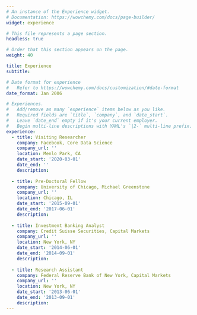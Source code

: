 ```yaml
---
# An instance of the Experience widget.
# Documentation: https://wowchemy.com/docs/page-builder/
widget: experience

# This file represents a page section.
headless: true

# Order that this section appears on the page.
weight: 40

title: Experience
subtitle:

# Date format for experience
#   Refer to https://wowchemy.com/docs/customization/#date-format
date_format: Jan 2006

# Experiences.
#   Add/remove as many `experience` items below as you like.
#   Required fields are `title`, `company`, and `date_start`.
#   Leave `date_end` empty if it's your current employer.
#   Begin multi-line descriptions with YAML's `|2-` multi-line prefix.
experience:
  - title: Visiting Researcher 
    company: Facebook, Core Data Science
    company_url: ''
    location: Menlo Park, CA
    date_start: '2020-03-01'
    date_end: ''
    description:
        
  - title: Pre-Doctoral Fellow
    company: University of Chicago, Michael Greenstone
    company_url: ''
    location: Chicago, IL
    date_start: '2015-09-01'
    date_end: '2017-06-01'
    description:
    
  - title: Investment Banking Analyst
    company: Credit Suisse Securities, Capital Markets
    company_url: ''
    location: New York, NY
    date_start: '2014-06-01'
    date_end: '2014-09-01'
    description:
    
  - title: Research Assistant
    company: Federal Reserve Bank of New York, Capital Markets
    company_url: ''
    location: New York, NY
    date_start: '2013-06-01'
    date_end: '2013-09-01'
    description:
---
```

